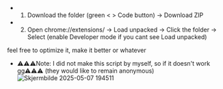 * 1. Download the folder (green < > Code button) -> Download ZIP
* 2. Open chrome://extensions/ -> Load unpacked -> Click the folder -> Select (enable Developer mode if you cant see Load unpacked)

feel free to optimize it, make it better or whatever
* ⚠️⚠️⚠️Note: I did not make this script by myself, so if it doesn't work gg⚠️⚠️⚠️ (they would like to remain anonymous)
![Skjermbilde 2025-05-07 194511](https://github.com/user-attachments/assets/e6038920-78f1-46f6-9d70-8093aa45c724)
